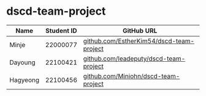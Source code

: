 # dscd-team-project

| Name    | Student ID | GitHub URL |
|---------|------------|------------|
| Minje | 22000077 | [github.com/EstherKim54/dscd-team-project](https://github.com/EstherKim54/dscd-team-project.git) |
| Dayoung | 22100421   | [github.com/leadeputy/dscd-team-project](https://github.com/leadeputy/dscd-team-project.git) |
| Hagyeong | 22100456 | [github.com/Miniohn/dscd-team-project](https://github.com/Miniohn/dscd-team-project.git) |
